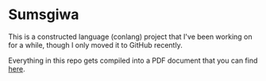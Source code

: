# Sumsgiwa

This is a constructed language (conlang) project that I've been working on for a while, though I only moved it to GitHub recently. 

Everything in this repo gets compiled into a PDF document that you can find [here](./main.pdf).
